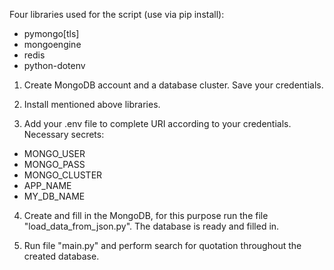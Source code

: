 Four libraries used for the script (use via pip install):
- pymongo[tls]
- mongoengine
- redis
- python-dotenv

1. Create MongoDB account and a database cluster. Save your credentials.

2. Install mentioned above libraries.

3. Add your .env file to complete URI according to your credentials.
Necessary secrets:
- MONGO_USER
- MONGO_PASS
- MONGO_CLUSTER
- APP_NAME
- MY_DB_NAME

4. Create and fill in the MongoDB, for this purpose run the file "load_data_from_json.py".
The database is ready and filled in.

5. Run file "main.py" and perform search for quotation throughout the created database.
